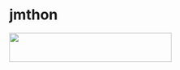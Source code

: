 # jmthon

<p align="left"><a href="https://heroku.com/deploy?template=https://github.com/Qq12344/music"> <img src="https://img.shields.io/badge/Deploy%20To%20Heroku-purple?style=for-the-badge&logo=heroku" width="320" height="58.45"/></a></p>

